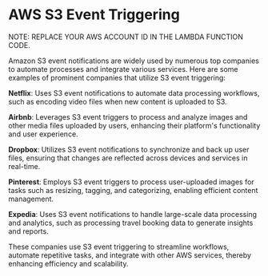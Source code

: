 # AWS S3 Event Triggering

NOTE: REPLACE YOUR AWS ACCOUNT ID IN THE LAMBDA FUNCTION CODE.

Amazon S3 event notifications are widely used by numerous top companies to automate processes and integrate various services. Here are some examples of prominent companies that utilize S3 event triggering:

**Netflix**: Uses S3 event notifications to automate data processing workflows, such as encoding video files when new content is uploaded to S3.

**Airbnb**: Leverages S3 event triggers to process and analyze images and other media files uploaded by users, enhancing their platform's functionality and user experience.

**Dropbox**: Utilizes S3 event notifications to synchronize and back up user files, ensuring that changes are reflected across devices and services in real-time.

**Pinterest**: Employs S3 event triggers to process user-uploaded images for tasks such as resizing, tagging, and categorizing, enabling efficient content management.

**Expedia**: Uses S3 event notifications to handle large-scale data processing and analytics, such as processing travel booking data to generate insights and reports.

These companies use S3 event triggering to streamline workflows, automate repetitive tasks, and integrate with other AWS services, thereby enhancing efficiency and scalability.

